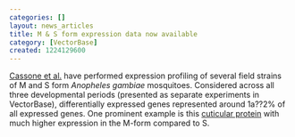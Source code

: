 ```yaml
---
categories: []
layout: news_articles
title: M & S form expression data now available
category: [VectorBase]
created: 1224129600
---
```

<a href="http://www.ncbi.nlm.nih.gov/pubmed/18430144">Cassone et al.</a> have performed expression profiling of several field strains of M and S form <i>Anopheles gambiae</i> mosquitoes.  Considered across all three developmental periods (presented as separate experiments in VectorBase), differentially expressed genes represented around 1a??2% of all expressed genes.  One prominent example is this <a href="http://funcgen.vectorbase.org/ExpressionData/gene/AGAP004690">cuticular protein</a> with much higher expression in the M-form compared to S.
